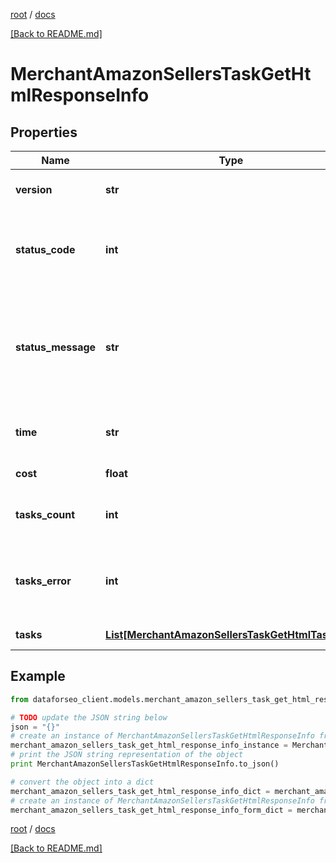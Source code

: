 [root](./../ "root") / [docs](./ "docs")

[[Back to README.md]](./../README.md "[Back to README.md]")

# MerchantAmazonSellersTaskGetHtmlResponseInfo

## Properties

Name | Type | Description | Notes
------------ | ------------- | ------------- | -------------
**version** | **str** | the current version of the API | [optional]
**status_code** | **int** | general status code you can find the full list of the response codes here | [optional]
**status_message** | **str** | general informational message you can find the full list of general informational messages here | [optional]
**time** | **str** | total execution time, seconds | [optional]
**cost** | **float** | total tasks cost, USD | [optional]
**tasks_count** | **int** | the number of tasks in the tasks array | [optional]
**tasks_error** | **int** | the number of tasks in the tasks array returned with an error | [optional]
**tasks** | [**List[MerchantAmazonSellersTaskGetHtmlTaskInfo]**](MerchantAmazonSellersTaskGetHtmlTaskInfo.md) | array of tasks | [optional]

## Example

```python
from dataforseo_client.models.merchant_amazon_sellers_task_get_html_response_info import MerchantAmazonSellersTaskGetHtmlResponseInfo

# TODO update the JSON string below
json = "{}"
# create an instance of MerchantAmazonSellersTaskGetHtmlResponseInfo from a JSON string
merchant_amazon_sellers_task_get_html_response_info_instance = MerchantAmazonSellersTaskGetHtmlResponseInfo.from_json(json)
# print the JSON string representation of the object
print MerchantAmazonSellersTaskGetHtmlResponseInfo.to_json()

# convert the object into a dict
merchant_amazon_sellers_task_get_html_response_info_dict = merchant_amazon_sellers_task_get_html_response_info_instance.to_dict()
# create an instance of MerchantAmazonSellersTaskGetHtmlResponseInfo from a dict
merchant_amazon_sellers_task_get_html_response_info_form_dict = merchant_amazon_sellers_task_get_html_response_info.from_dict(merchant_amazon_sellers_task_get_html_response_info_dict)
```

  

[root](./../ "root") / [docs](./ "docs")

[[Back to README.md]](./../README.md "[Back to README.md]")